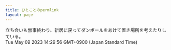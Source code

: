 ```yaml
---
title: ひとことのpermlink
layout: page
---
```

<div class="box" dt="1683610196108">
  立ち会いも無事終わり、新居に戻ってダンボールをあけて置き場所を考えたりしている。
  <div class="content is-small">Tue May 09 2023 14:29:56 GMT+0900 (Japan Standard Time)</div>
</div>